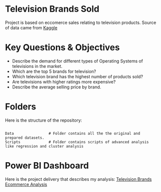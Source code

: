 # Television Brands Sold 

Project is based on eccomerce sales relating to television products. Source of data came from [Kaggle](https://www.kaggle.com/datasets/devsubhash/television-brands-ecommerce-dataset)

# Key Questions & Objectives

* Describe the demand for different types of Operating Systems of televisions in the market.
* Which are the top 5 brands for television?
* Which television brand has the highest number of products sold?
* Are televisions with higher ratings more expensive?
* Describe the average selling price by brand.


# Folders

Here is the structure of the repository:

```

Data                # Folder contains all the the original and prepared datasets. 
Scripts             # Folder contains scripts of advanced analysis like regression and cluster analysis

```

# Power BI Dashboard

Here is the project delivery that describes my analysis: [Television Brands Ecommerce Analysis](https://drive.google.com/file/d/1Cqm5YBja3mbsoJEOB-tTcuE_3KRdfH-r/view?usp=sharing)
